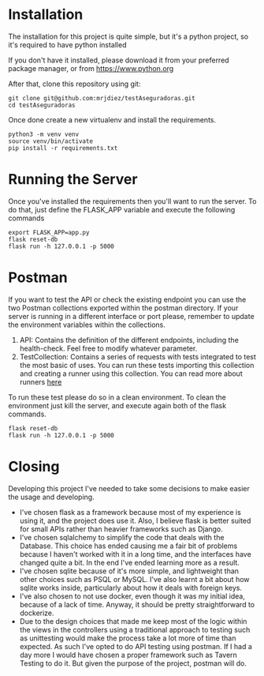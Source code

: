 # Installation

The installation for this project is quite simple, but it's a python project, so it's required to have python installed

If you don't have it installed, please download it from your preferred package manager, or from https://www.python.org

After that, clone this repository using git:

    git clone git@github.com:mrjdiez/testAseguradoras.git
    cd testAseguradoras

Once done create a new virtualenv and install the requirements.
    
    python3 -m venv venv
    source venv/bin/activate
    pip install -r requirements.txt


# Running the Server

Once you've installed the requirements then you'll want to run the server. 
To do that, just define the FLASK_APP variable and execute the following commands

    export FLASK_APP=app.py
    flask reset-db
    flask run -h 127.0.0.1 -p 5000

# Postman

If you want to test the API or check the existing endpoint you can use the two Postman collections exported 
within the postman directory. If your server is running in a different interface or port please, remember to update
the environment variables within the collections.

1. API: Contains the definition of the different endpoints, including the health-check. Feel free to modify whatever parameter.
2. TestCollection: Contains a series of requests with tests integrated to test the most basic of uses. 
You can run these tests importing this collection and creating a runner using this collection.
You can read more about runners [here]([https://learning.postman.com/docs/running-collections/intro-to-collection-runs/)

To run these test please do so in a clean environment. To clean the environment just kill the server, and execute again 
both of the flask commands.
    
    flask reset-db
    flask run -h 127.0.0.1 -p 5000

# Closing

Developing this project I've needed to take some decisions to make easier the usage and developing.

* I've chosen flask as a framework because most of my experience is using it, and the project does use it. Also, 
I believe flask is better suited for small APIs rather than heavier frameworks such as Django.
* I've chosen sqlalchemy to simplify the code that deals with the Database. This choice has ended causing me a fair bit
of problems because I haven't worked with it in a long time, and the interfaces have changed quite a bit. In the end 
I've ended learning more as a result.
* I've chosen sqlite because of it's  more simple, and lightweight than other choices such as PSQL or MySQL. I've also 
learnt a bit about how sqlite works inside, particularly about how it deals with foreign keys. 
* I've also chosen to not use docker, even though it was my initial idea, because of a lack of time. Anyway, it should 
be pretty straightforward to dockerize. 
* Due to the design choices that made me keep most of the logic within the views in the controllers using a traditional 
approach to testing such as unittesting would make the process take a lot more of time than expected. As such I've opted 
to do API testing using postman. If I had a day more I would have chosen a proper framework such as Tavern Testing to do it.
But given the purpose of the project, postman will do. 
